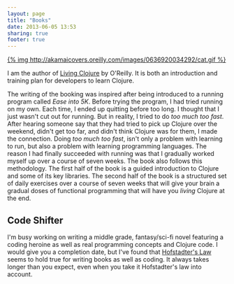 ```yaml
---
layout: page
title: "Books"
date: 2013-06-05 13:53
sharing: true
footer: true
---
```


[{% img http://akamaicovers.oreilly.com/images/0636920034292/cat.gif  %}](http://shop.oreilly.com/product/0636920034292.do?sortby=publicationDate)

I am the author of [Living Clojure](http://shop.oreilly.com/product/0636920034292.do?sortby=publicationDate) by O'Reilly.  It is both an introduction and
training plan for developers to learn Clojure.

The writing of the booking was inspired
after being introduced to a running program called _Ease into 5K_.
Before trying the program, I had tried running on my own.  Each time,
I ended up quitting before too long.  I thought that I just wasn't cut
out for running.  But in reality, I tried to do _too much too
fast_.  After hearing someone say that they had tried to pick up
Clojure over the weekend, didn't get too far, and didn't think Clojure
was for them,  I made the connection.  Doing _too much too fast_,
isn't only a problem with learning to run, but also a problem with
learning programming languages.  The reason I had finally succeeded
with running was that I gradually worked myself up over a course of
seven weeks.  The book also follows this methodology.  The first half
of the book is a guided introduction to Clojure and some of its key
libraries.  The second half of the book is a structured set of daily
exercises over a course of seven weeks that will give your brain a
gradual doses of functional programming that will have you _living_
Clojure at the end.

## Code Shifter
 I'm busy working on writing a middle grade, fantasy/sci-fi novel featuring a coding heroine as well as real programming concepts and Clojure code.  I would give you a completion date, but I've found that [Hofstadter's Law](https://en.wikipedia.org/wiki/Hofstadter%27s_law) seems to hold true for writing books as well as coding. It always takes longer than you expect, even when you take it Hofstadter's law into account.
